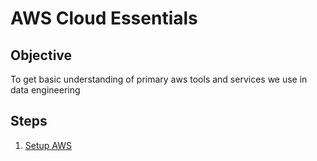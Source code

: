 # AWS Cloud Essentials

## Objective

To get basic understanding of primary aws tools and services we use in data engineering

## Steps

1. [Setup AWS](./setup-aws)